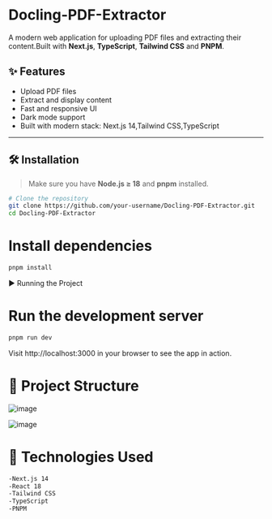 # Docling-PDF-Extractor


A modern web application for uploading PDF files and extracting their content.Built with **Next.js**, **TypeScript**, **Tailwind CSS** and **PNPM**.

## ✨ Features

-  Upload PDF files
-  Extract and display content
-  Fast and responsive UI
-  Dark mode support
-  Built with modern stack: Next.js 14,Tailwind CSS,TypeScript

---

## 🛠️ Installation

> Make sure you have **Node.js ≥ 18** and **pnpm** installed.

```bash
# Clone the repository
git clone https://github.com/your-username/Docling-PDF-Extractor.git
cd Docling-PDF-Extractor
```

# Install dependencies
```bash
pnpm install
```
▶️ Running the Project

# Run the development server
```bash
pnpm run dev
```
Visit http://localhost:3000 in your browser to see the app in action.

# 📁 Project Structure

![image](https://github.com/user-attachments/assets/cda8df12-63ff-4554-9820-f4ef1a3ebfb4)

![image](https://github.com/user-attachments/assets/054dffe1-8acc-40eb-a09a-e43cbb4ce418)


# 🧰 Technologies Used
```bash
-Next.js 14
-React 18
-Tailwind CSS
-TypeScript
-PNPM
```

